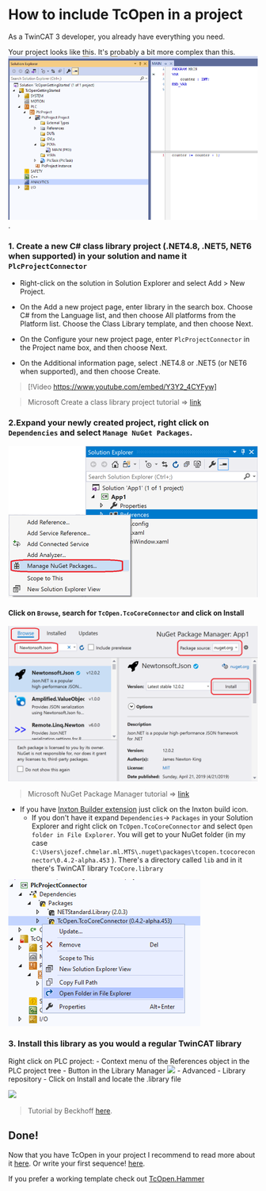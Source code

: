 # How to include TcOpen in a project

As a TwinCAT 3 developer, you already have everything you need. 

Your project looks like this. It's probably a bit more complex than this.
![plc visual studio twincat 3](assets/plc_visual_studio.png).

### 1. Create a new C# **class library** project  (.NET4.8, .NET5, NET6 when supported) in your solution and name it `PlcProjectConnector`

- Right-click on the solution in Solution Explorer and select Add > New Project.

- On the Add a new project page, enter library in the search box. Choose C# from the Language list, and then choose All platforms from the Platform list. Choose the Class Library template, and then choose Next.

- On the Configure your new project page, enter `PlcProjectConnector` in the Project name box, and then choose Next.

- On the Additional information page, select .NET4.8 or .NET5 (or NET6 when supported), and then choose Create.

> [!Video https://www.youtube.com/embed/Y3Y2_4CYFyw]

> Microsoft Create a class library project tutorial => [link](https://docs.microsoft.com/en-us/dotnet/core/tutorials/library-with-visual-studio#create-a-class-library-project)

### 2.Expand your newly created project, right click on `Dependencies` and select `Manage NuGet Packages`.

![managenugetpackages](assets/qs_use-02-managenugetpackages.png)

#### Click on `Browse`, search for `TcOpen.TcoCoreConnector` and click on Install
![browse_nugets](assets/qs_use-03-newtonsoftjson.png)

> Microsoft NuGet Package Manager  tutorial => [link](https://docs.microsoft.com/en-us/nuget/quickstart/install-and-use-a-package-in-visual-studio#nuget-package-manager)

- If you have [Inxton Builder extension](https://marketplace.visualstudio.com/items?itemName=Inxton.InxtonVortexBuilderExtensionPre) just click on the Inxton build icon.
    - If you don't have it expand `Dependencies`-> `Packages` in your Solution Explorer and right click on `TcOpen.TcoCoreConnector` and select `Open folder in File Explorer`. You will get to your NuGet folder (in my case `C:\Users\jozef.chmelar.ml.MTS\.nuget\packages\tcopen.tcocoreconnector\0.4.2-alpha.453` ). There's a directory called `lib` and in it there's TwinCAT library `TcoCore.library` 

![](assets/open_dependencies.png)

### 3. Install this library as you would a regular TwinCAT library

Right click on PLC project:
    - Context menu of the References object in the PLC project tree
    - Button in the Library Manager ![](https://infosys.beckhoff.com/content/1033/tc3_plc_intro/Images/png/2431297163__Web.png)
    - Advanced
    - Library repository
    - Click on Install and locate the .library file

![](assets/install_library.gif)
>  Tutorial by Beckhoff [here](https://infosys.beckhoff.com/english.php?content=../content/1033/tc3_plc_intro/4189333259.html&id=).



## Done!
Now that you have TcOpen in your project I recommend to read more about it [here](~/articles/TcOpenFramework/TcoCore/Introduction.md).
Or write your first sequence! [here](~/articles/TcOpenFramework/howtos/How_to_write_a_sequence/article.md).


If you prefer a working template check out [TcOpen.Hammer](https://github.com/TcOpenGroup/TcOpen.Hammer)
